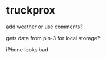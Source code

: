 truckprox
========

add weather or use comments?

gets data from pin-3 for local storage?

iPhone looks bad